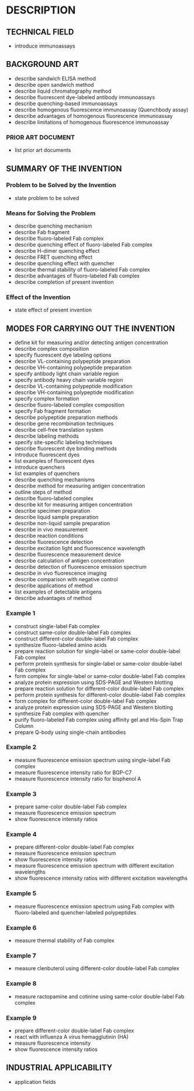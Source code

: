 # DESCRIPTION

## TECHNICAL FIELD

- introduce immunoassays

## BACKGROUND ART

- describe sandwich ELISA method
- describe open sandwich method
- describe liquid chromatography method
- describe fluorescent dye-labeled antibody immunoassays
- describe quenching-based immunoassays
- describe homogenous fluorescence immunoassay (Quenchbody assay)
- describe advantages of homogenous fluorescence immunoassay
- describe limitations of homogenous fluorescence immunoassay

### PRIOR ART DOCUMENT

- list prior art documents

## SUMMARY OF THE INVENTION

### Problem to be Solved by the Invention

- state problem to be solved

### Means for Solving the Problem

- describe quenching mechanism
- describe Fab fragment
- describe fluoro-labeled Fab complex
- describe quenching effect of fluoro-labeled Fab complex
- describe H-dimer quenching effect
- describe FRET quenching effect
- describe quenching effect with quencher
- describe thermal stability of fluoro-labeled Fab complex
- describe advantages of fluoro-labeled Fab complex
- describe completion of present invention

### Effect of the Invention

- state effect of present invention

## MODES FOR CARRYING OUT THE INVENTION

- define kit for measuring and/or detecting antigen concentration
- describe complex composition
- specify fluorescent dye labeling options
- describe VL-containing polypeptide preparation
- describe VH-containing polypeptide preparation
- specify antibody light chain variable region
- specify antibody heavy chain variable region
- describe VL-containing polypeptide modification
- describe VH-containing polypeptide modification
- specify complex formation
- describe fluoro-labeled complex composition
- specify Fab fragment formation
- describe polypeptide preparation methods
- describe gene recombination techniques
- describe cell-free translation system
- describe labeling methods
- specify site-specific labeling techniques
- describe fluorescent dye binding methods
- introduce fluorescent dyes
- list examples of fluorescent dyes
- introduce quenchers
- list examples of quenchers
- describe quenching mechanisms
- describe method for measuring antigen concentration
- outline steps of method
- describe fluoro-labeled complex
- describe kit for measuring antigen concentration
- describe specimen preparation
- describe liquid sample preparation
- describe non-liquid sample preparation
- describe in vivo measurement
- describe reaction conditions
- describe fluorescence detection
- describe excitation light and fluorescence wavelength
- describe fluorescence measurement device
- describe calculation of antigen concentration
- describe detection of fluorescence emission spectrum
- describe in vivo fluorescence imaging
- describe comparison with negative control
- describe applications of method
- list examples of detectable antigens
- describe advantages of method

### Example 1

- construct single-label Fab complex
- construct same-color double-label Fab complex
- construct different-color double-label Fab complex
- synthesize fluoro-labeled amino acids
- prepare reaction solution for single-label or same-color double-label Fab complex
- perform protein synthesis for single-label or same-color double-label Fab complex
- form complex for single-label or same-color double-label Fab complex
- analyze protein expression using SDS-PAGE and Western blotting
- prepare reaction solution for different-color double-label Fab complex
- perform protein synthesis for different-color double-label Fab complex
- form complex for different-color double-label Fab complex
- analyze protein expression using SDS-PAGE and Western blotting
- synthesize Fab complex with quencher
- purify fluoro-labeled Fab complex using affinity gel and His-Spin Trap Column
- prepare Q-body using single-chain antibodies

### Example 2

- measure fluorescence emission spectrum using single-label Fab complex
- measure fluorescence intensity ratio for BGP-C7
- measure fluorescence intensity ratio for bisphenol A

### Example 3

- prepare same-color double-label Fab complex
- measure fluorescence emission spectrum
- show fluorescence intensity ratios

### Example 4

- prepare different-color double-label Fab complex
- measure fluorescence emission spectrum
- show fluorescence intensity ratios
- measure fluorescence emission spectrum with different excitation wavelengths
- show fluorescence intensity ratios with different excitation wavelengths

### Example 5

- measure fluorescence emission spectrum using Fab complex with fluoro-labeled and quencher-labeled polypeptides

### Example 6

- measure thermal stability of Fab complex

### Example 7

- measure clenbuterol using different-color double-label Fab complex

### Example 8

- measure ractopamine and cotinine using same-color double-label Fab complex

### Example 9

- prepare different-color double-label Fab complex
- react with influenza A virus hemagglutinin (HA)
- measure fluorescence intensity
- show fluorescence intensity ratios

## INDUSTRIAL APPLICABILITY

- application fields

